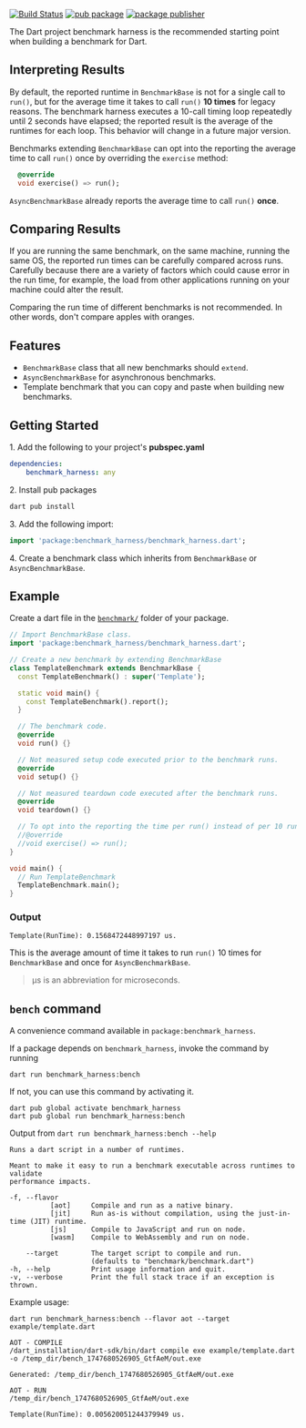 [![Build Status](https://github.com/dart-lang/tools/actions/workflows/benchmark_harness.yaml/badge.svg)](https://github.com/dart-lang/tools/actions/workflows/benchmark_harness.yaml)
[![pub package](https://img.shields.io/pub/v/benchmark_harness.svg)](https://pub.dev/packages/benchmark_harness)
[![package publisher](https://img.shields.io/pub/publisher/benchmark_harness.svg)](https://pub.dev/packages/benchmark_harness/publisher)

The Dart project benchmark harness is the recommended starting point when
building a benchmark for Dart.

## Interpreting Results

By default, the reported runtime in `BenchmarkBase` is not for a single call to
`run()`, but for the average time it takes to call `run()` __10 times__ for
legacy reasons. The benchmark harness executes a 10-call timing loop repeatedly
until 2 seconds have elapsed; the reported result is the average of the runtimes
for each loop. This behavior will change in a future major version.

Benchmarks extending `BenchmarkBase` can opt into the reporting the average time
to call `run()` once by overriding the `exercise` method:

```dart
  @override
  void exercise() => run();
```

`AsyncBenchmarkBase` already reports the average time to call `run()` __once__.

## Comparing Results

If you are running the same benchmark, on the same machine, running the same OS,
the reported run times can be carefully compared across runs.
Carefully because there are a variety of factors which
could cause error in the run time, for example, the load from
other applications running on your machine could alter the result.

Comparing the run time of different benchmarks is not recommended. 
In other words, don't compare apples with oranges.

## Features

* `BenchmarkBase` class that all new benchmarks should `extend`.
* `AsyncBenchmarkBase` for asynchronous benchmarks.
* Template benchmark that you can copy and paste when building new benchmarks.

## Getting Started

1\. Add the following to your project's **pubspec.yaml**

```yaml
dependencies:
    benchmark_harness: any
```

2\. Install pub packages

```sh
dart pub install
```

3\. Add the following import:

```dart
import 'package:benchmark_harness/benchmark_harness.dart';
```

4\. Create a benchmark class which inherits from `BenchmarkBase` or
    `AsyncBenchmarkBase`.

## Example

Create a dart file in the
[`benchmark/`](https://dart.dev/tools/pub/package-layout#tests-and-benchmarks)
folder of your package.

```dart
// Import BenchmarkBase class.
import 'package:benchmark_harness/benchmark_harness.dart';

// Create a new benchmark by extending BenchmarkBase
class TemplateBenchmark extends BenchmarkBase {
  const TemplateBenchmark() : super('Template');

  static void main() {
    const TemplateBenchmark().report();
  }

  // The benchmark code.
  @override
  void run() {}

  // Not measured setup code executed prior to the benchmark runs.
  @override
  void setup() {}

  // Not measured teardown code executed after the benchmark runs.
  @override
  void teardown() {}

  // To opt into the reporting the time per run() instead of per 10 run() calls.
  //@override
  //void exercise() => run();
}

void main() {
  // Run TemplateBenchmark
  TemplateBenchmark.main();
}
```

### Output

```console
Template(RunTime): 0.1568472448997197 us.
```

This is the average amount of time it takes to run `run()` 10 times for
`BenchmarkBase` and once for `AsyncBenchmarkBase`.
> µs is an abbreviation for microseconds.

## `bench` command

A convenience command available in `package:benchmark_harness`.

If a package depends on `benchmark_harness`, invoke the command by running

```shell
dart run benchmark_harness:bench
```

If not, you can use this command by activating it.

```shell
dart pub global activate benchmark_harness
dart pub global run benchmark_harness:bench
```

Output from `dart run benchmark_harness:bench --help`

```
Runs a dart script in a number of runtimes.

Meant to make it easy to run a benchmark executable across runtimes to validate
performance impacts.

-f, --flavor
          [aot]     Compile and run as a native binary.
          [jit]     Run as-is without compilation, using the just-in-time (JIT) runtime.
          [js]      Compile to JavaScript and run on node.
          [wasm]    Compile to WebAssembly and run on node.

    --target        The target script to compile and run.
                    (defaults to "benchmark/benchmark.dart")
-h, --help          Print usage information and quit.
-v, --verbose       Print the full stack trace if an exception is thrown.
```

Example usage:

```shell
dart run benchmark_harness:bench --flavor aot --target example/template.dart

AOT - COMPILE
/dart_installation/dart-sdk/bin/dart compile exe example/template.dart -o /temp_dir/bench_1747680526905_GtfAeM/out.exe

Generated: /temp_dir/bench_1747680526905_GtfAeM/out.exe

AOT - RUN
/temp_dir/bench_1747680526905_GtfAeM/out.exe

Template(RunTime): 0.005620051244379949 us.
```